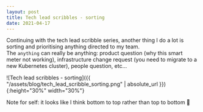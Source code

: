 ```yaml
---
layout: post
title: Tech lead scribbles - sorting
date: 2021-04-17
---
```


Continuing with the tech lead scribble series, another thing I do a lot is sorting and prioritising anything directed to my team.
<br>The `anything` can really be anything: product question (why this smart meter not working), infrastructure change request (you need to migrate to a new Kubernetes cluster), people question, etc...

![Tech lead scribbles - sorting]({{ "/assets/blog/tech_lead_scribble_sorting.png" | absolute_url }}){:height="30%" width="30%"}

Note for self: it looks like I think bottom to top rather than top to bottom 🤔